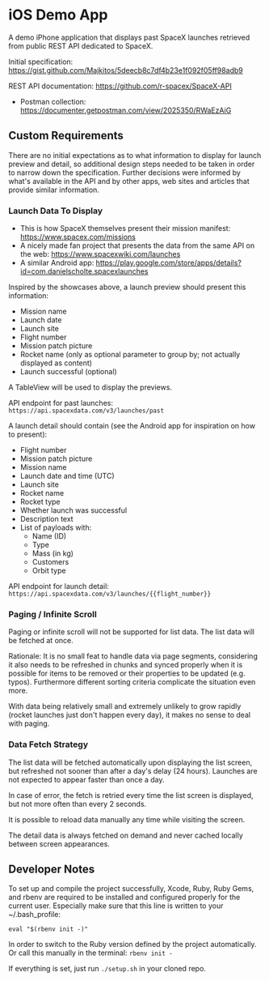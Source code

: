 # iOS Demo App

A demo iPhone application that displays past SpaceX launches retrieved from public REST API dedicated to SpaceX.

Initial specification: https://gist.github.com/Majkitos/5deecb8c7df4b23e1f092f05ff98adb9

REST API documentation: https://github.com/r-spacex/SpaceX-API
* Postman collection: https://documenter.getpostman.com/view/2025350/RWaEzAiG

## Custom Requirements

There are no initial expectations as to what information to display for launch preview and detail, so additional design steps needed to be taken in order to narrow down the specification. Further decisions were informed by what's available in the API and by other apps, web sites and articles that provide similar information.

### Launch Data To Display

* This is how SpaceX themselves present their mission manifest: https://www.spacex.com/missions
* A nicely made fan project that presents the data from the same API on the web: https://www.spacexwiki.com/launches
* A similar Android app: https://play.google.com/store/apps/details?id=com.danielscholte.spacexlaunches

Inspired by the showcases above, a launch preview should present this information:
* Mission name
* Launch date
* Launch site
* Flight number
* Mission patch picture
* Rocket name (only as optional parameter to group by; not actually displayed as content)
* Launch successful (optional)

A TableView will be used to display the previews.

API endpoint for past launches: `https://api.spacexdata.com/v3/launches/past`

A launch detail should contain (see the Android app for inspiration on how to present):
* Flight number
* Mission patch picture
* Mission name
* Launch date and time (UTC)
* Launch site
* Rocket name
* Rocket type
* Whether launch was successful
* Description text
* List of payloads with:
   * Name (ID)
   * Type
   * Mass (in kg)
   * Customers
   * Orbit type

API endpoint for launch detail: `https://api.spacexdata.com/v3/launches/{{flight_number}}`

### Paging / Infinite Scroll

Paging or infinite scroll will not be supported for list data. The list data will be fetched at once.

Rationale: It is no small feat to handle data via page segments, considering it also needs to be refreshed in chunks and synced properly when it is possible for items to be removed or their properties to be updated (e.g. typos). Furthermore different sorting criteria complicate the situation even more.

With data being relatively small and extremely unlikely to grow rapidly (rocket launches just don't happen every day), it makes no sense to deal with paging.

### Data Fetch Strategy

The list data will be fetched automatically upon displaying the list screen, but refreshed not sooner than after a day's delay (24 hours). Launches are not expected to appear faster than once a day.

In case of error, the fetch is retried every time the list screen is displayed, but not more often than every 2 seconds.

It is possible to reload data manually any time while visiting the screen.

The detail data is always fetched on demand and never cached locally between screen appearances.

## Developer Notes

To set up and compile the project successfully, Xcode, Ruby, Ruby Gems, and rbenv are required to be installed and configured properly for the current user. Especially make sure that this line is written to your ~/.bash_profile:

`eval "$(rbenv init -)"`

In order to switch to the Ruby version defined by the project automatically. Or call this manually in the terminal:
`rbenv init -`

If everything is set, just run `./setup.sh` in your cloned repo.
